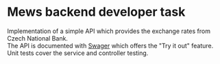# Mews backend developer task

Implementation of a simple API which provides the exchange rates from Czech National Bank.  
The API is documented with [Swager](https://swagger.io/) which offers the "Try it out" feature.  
Unit tests cover the service and controller testing.
